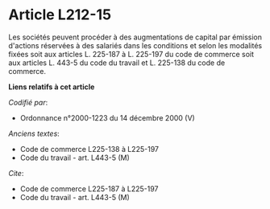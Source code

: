 # Article L212-15

Les sociétés peuvent procéder à des augmentations de capital par émission d'actions réservées à des salariés dans les
conditions et selon les modalités fixées soit aux articles L. 225-187 à L. 225-197 du code de commerce soit aux articles L.
443-5 du code du travail et L. 225-138 du code de commerce.

**Liens relatifs à cet article**

_Codifié par_:

  - Ordonnance n°2000-1223 du 14 décembre 2000 (V)

_Anciens textes_:

  - Code de commerce L225-138 à L225-197
  - Code du travail - art. L443-5 (M)

_Cite_:

  - Code de commerce L225-187 à L225-197
  - Code du travail - art. L443-5 (M)

